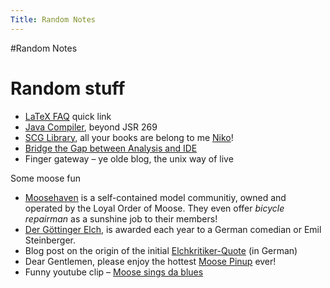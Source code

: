 ```yaml
---
Title: Random Notes
---
```

#Random Notes
# Random stuff


-  [LaTeX FAQ](%base_url%/wiki/faq/latex) quick link
-  [Java Compiler](%base_url%/wiki/alumni/adriankuhn/javacompiler), beyond JSR 269
-  [SCG Library](%base_url%/wiki/scglibrary), all your books are belong to me [Niko](%base_url%/staff/Schwarz)!
-  [Bridge the Gap between Analysis and IDE](http://c2.com/w4/epride/wiki.cgi?BridgeTheGapBetweenAnalysisAndIde)
-  Finger gateway &ndash; ye olde blog, the unix way of live

Some moose fun


-  [Moosehaven](http://www.spectrumdata.com/moose/havenbrochure.html) is a self-contained model communitiy, owned and operated by the Loyal Order of Moose. They even offer <i>bicycle repairman</i> as a sunshine job to their members!
-  [Der Göttinger Elch](/), is awarded each year to a German comedian or Emil Steinberger.
-  Blog post on the origin of the initial [Elchkritiker-Quote](http://www.echolog.de/elchkritik/die_kritiker_der_elche.shtml) (in German)
-  Dear Gentlemen, please enjoy the hottest [Moose Pinup](http://community.livejournal.com/vintagephoto/1636656.html) ever!
-  Funny youtube clip &ndash; [Moose sings da blues](http://www.youtube.com/watch?v=5_wqvGVhYxk)
